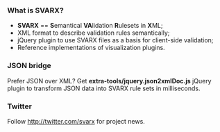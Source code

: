 ### What is SVARX? ###

  * **SVARX** == **S**emantical **VA**lidation **R**ulesets in **X**ML;
  * XML format to describe validation rules semantically;
  * jQuery plugin to use SVARX files as a basis for client-side validation;
  * Reference implementations of visualization plugins.

### JSON bridge ###

Prefer JSON over XML?
Get **extra-tools/jquery.json2xmlDoc.js** jQuery plugin to transform JSON data into SVARX rule sets in milliseconds.

### Twitter ###
Follow http://twitter.com/svarx for project news. 
